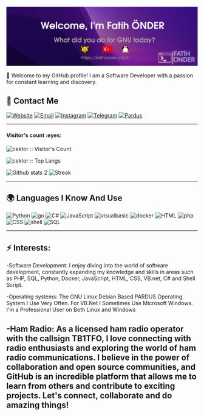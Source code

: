 ![Header image](headerv3.png)

👋 Welcome to my GitHub profile! I am a Software Developer with a passion for constant learning and discovery.

## 💌 Contact Me

[![Website](https://img.shields.io/website?label=fatihonder.org.tr&logo=wordpress&style=for-the-badge&url=https%3A%2F%2Ffatihonder.org.tr)](https://fatihonder.org.tr)
[![Email](https://img.shields.io/badge/Email-EA4335?logo=gmail&logoColor=white&style=for-the-badge)](mailto:info@fatihonder.org.tr) 
[![Instagram](https://img.shields.io/badge/instagram-0A66C2?logo=instagram&logoColor=white&style=for-the-badge)](https://www.instagram.com/_tb1tfo_) 
[![Telegram](https://img.shields.io/badge/Telegram-26A5E4?logo=telegram&logoColor=white&style=for-the-badge)](https://t.me/tb1tfo)
[![Pardus](https://img.shields.io/badge/Pardus-F9DC3E?logo=linux&logoColor=black&style=for-the-badge)](https://forum.pardus.org.tr/u/cektor/)


---

<h4 align="left">Visitor's count :eyes:</h4>

<p align="left"><img src="https://profile-counter.glitch.me/{cektor}/count.svg" alt="cektor :: Visitor's Count" /></p>

<p align="left"><img src="https://github-readme-stats.vercel.app/api/top-langs/?username=cektor&langs_count=10&layout=compact&theme=dark&refresh=true" alt="cektor :: Top Langs" /></p>

![Github stats 2](https://github-readme-stats.vercel.app/api?username=cektor&show_icons=true&theme=dark&refresh=true)     ![Streak](https://github-readme-streak-stats.herokuapp.com/?user=cektor&theme=dark&refresh=true)

---
## 🌍 Languages I Know And Use

![Python](https://img.shields.io/badge/Python-3776AB?logo=python&logoColor=white&style=for-the-badge)
![go](https://img.shields.io/badge/go-3776AB?logo=go&logoColor=white&style=for-the-badge)
![C#](https://img.shields.io/badge/C%23-239120?logo=c-sharp&logoColor=white&style=for-the-badge)
![JavaScript](https://img.shields.io/badge/JavaScript-c5b218?logo=javascript&logoColor=white&style=for-the-badge)
![visualbasic](https://img.shields.io/badge/vb.net-666666?logo=vb.net&logoColor=white&style=for-the-badge)
![docker](https://img.shields.io/badge/docker-E34F26?logo=docker&logoColor=white&style=for-the-badge)
![HTML](https://img.shields.io/badge/HTML-E34F26?logo=html5&logoColor=white&style=for-the-badge)
![php](https://img.shields.io/badge/php-E34F26?logo=php&logoColor=white&style=for-the-badge)
![CSS](https://img.shields.io/badge/CSS-1572B6?logo=csswizardry&logoColor=white&style=for-the-badge)
![shell](https://img.shields.io/badge/shell-4EAA25?logo=shell&logoColor=white&style=for-the-badge)
![SQL](https://img.shields.io/badge/SQL-4479A1?logo=mysql&logoColor=white&style=for-the-badge)

---

## ⚡ Interests:
-Software Development: I enjoy diving into the world of software development, constantly expanding my knowledge and skills in areas such as PHP, SQL, Python, Docker, JavaScript, HTML, CSS, VB.net, C# and Shell Script.

-Operating systems: The GNU Linux Debian Based PARDUS Operating System I Use Very Often. For VB.Net I Sometimes Use Microsoft Windows. I'm a Professional User on Both Linux and Windows

-Ham Radio: As a licensed ham radio operator with the callsign TB1TFO, I love connecting with radio enthusiasts and exploring the world of ham radio communications. I believe in the power of collaboration and open source communities, and GitHub is an incredible platform that allows me to learn from others and contribute to exciting projects.
Let's connect, collaborate and do amazing things!
---
